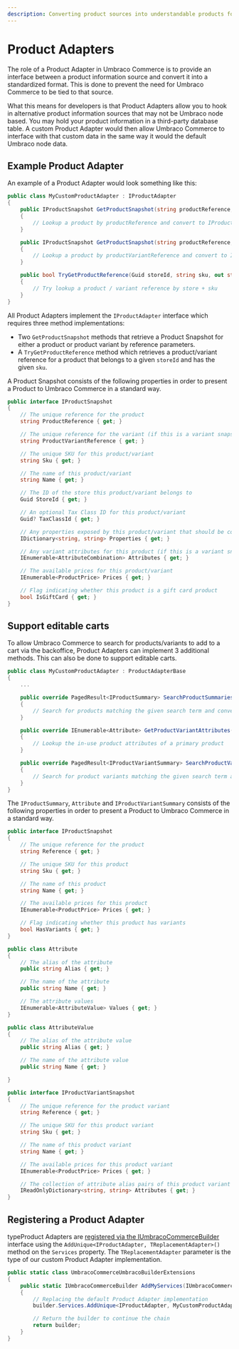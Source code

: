 ```yaml
---
description: Converting product sources into understandable products for Umbraco Commerce.
---
```


# Product Adapters

The role of a Product Adapter in Umbraco Commerce is to provide an interface between a product information source and convert it into a standardized format. This is done to prevent the need for Umbraco Commerce to be tied to that source.

What this means for developers is that Product Adapters allow you to hook in alternative product information sources that may not be Umbraco node based. You may hold your product information in a third-party database table. A custom Product Adapter would then allow Umbraco Commerce to interface with that custom data in the same way it would the default Umbraco node data.

## Example Product Adapter

An example of a Product Adapter would look something like this:

```csharp
public class MyCustomProductAdapter : IProductAdapter
{
    public IProductSnapshot GetProductSnapshot(string productReference, string languageIsoCode)
    {
        // Lookup a product by productReference and convert to IProductSnapshot
    }

    public IProductSnapshot GetProductSnapshot(string productReference, string productVariantReference, string languageIsoCode)
    {
        // Lookup a product by productVariantReference and convert to IProductSnapshot
    }

    public bool TryGetProductReference(Guid storeId, string sku, out string productReference, out string productVariantReference)
    {
        // Try lookup a product / variant reference by store + sku
    }
}

```

All Product Adapters implement the `IProductAdapter` interface which requires three method implementations:

* Two `GetProductSnapshot` methods that retrieve a Product Snapshot for either a product or product variant by reference parameters.
* A `TryGetProductReference` method which retrieves a product/variant reference for a product that belongs to a given `storeId` and has the given `sku`.

A Product Snapshot consists of the following properties in order to present a Product to Umbraco Commerce in a standard way.

```csharp
public interface IProductSnapshot
{
    // The unique reference for the product
    string ProductReference { get; }

    // The unique reference for the variant (if this is a variant snapshot)
    string ProductVariantReference { get; }

    // The unique SKU for this product/variant
    string Sku { get; }

    // The name of this product/variant
    string Name { get; }

    // The ID of the store this product/variant belongs to
    Guid StoreId { get; }

    // An optional Tax Class ID for this product/variant
    Guid? TaxClassId { get; }

    // Any properties exposed by this product/variant that should be copied to the orderline
    IDictionary<string, string> Properties { get; }

    // Any variant attributes for this product (if this is a variant snapshot)
    IEnumerable<AttributeCombination> Attributes { get; }

    // The available prices for this product/variant
    IEnumerable<ProductPrice> Prices { get; }

    // Flag indicating whether this product is a gift card product
    bool IsGiftCard { get; }
}

```

## Support editable carts

To allow Umbraco Commerce to search for products/variants to add to a cart via the backoffice, Product Adapters can implement 3 additional methods. This can also be done to support editable carts.

```csharp
public class MyCustomProductAdapter : ProductAdapterBase
{
    ... 

    public override PagedResult<IProductSummary> SearchProductSummaries(Guid storeId, string languageIsoCode, string searchTerm, long currentPage = 1, long itemsPerPage = 50)
    {
        // Search for products matching the given search term and convert to a IProductSummary
    }

    public override IEnumerable<Attribute> GetProductVariantAttributes(Guid storeId, string productReference, string languageIsoCode)
    {
        // Lookup the in-use product attributes of a primary product
    }

    public override PagedResult<IProductVariantSummary> SearchProductVariantSummaries(Guid storeId, string productReference, string languageIsoCode, string searchTerm, IDictionary<string, IEnumerable<string>> attributes, long currentPage = 1, long itemsPerPage = 50)
    {
        // Search for product variants matching the given search term and/or the given attributes and convert to a IProductVariantSummary
    }
}

```

The `IProductSummary`, `Attribute` and `IProductVariantSummary` consists of the following properties in order to present a Product to Umbraco Commerce in a standard way.

```csharp
public interface IProductSnapshot
{
    // The unique reference for the product
    string Reference { get; }

    // The unique SKU for this product 
    string Sku { get; }

    // The name of this product 
    string Name { get; }

    // The available prices for this product 
    IEnumerable<ProductPrice> Prices { get; }

    // Flag indicating whether this product has variants
    bool HasVariants { get; }
}

public class Attribute 
{
    // The alias of the attribute
    public string Alias { get; }

    // The name of the attribute
    public string Name { get; }

    // The attribute values
    IEnumerable<AttributeValue> Values { get; }
}

public class AttributeValue
{
    // The alias of the attribute value
    public string Alias { get; }

    // The name of the attribute value
    public string Name { get; }

}

public interface IProductVariantSnapshot
{
    // The unique reference for the product variant
    string Reference { get; }

    // The unique SKU for this product variant
    string Sku { get; }

    // The name of this product variant
    string Name { get; }

    // The available prices for this product variant
    IEnumerable<ProductPrice> Prices { get; }

    // The collection of attribute alias pairs of this product variant
    IReadOnlyDictionary<string, string> Attributes { get; }
}

```

## Registering a Product Adapter

typeProduct Adapters are [registered via the IUmbracoCommerceBuilder](umbraco-commerce-builder.md) interface using the `AddUnique<IProductAdapter, TReplacementAdapter>()` method on the `Services` property. The `TReplacementAdapter` parameter is the type of our custom Product Adapter implementation.

```csharp
public static class UmbracoCommerceUmbracoBuilderExtensions
{
    public static IUmbracoCommerceBuilder AddMyServices(IUmbracoCommerceBuilder builder)
    {
        // Replacing the default Product Adapter implementation
        builder.Services.AddUnique<IProductAdapter, MyCustomProductAdapter>();

        // Return the builder to continue the chain
        return builder;
    }
}
```
